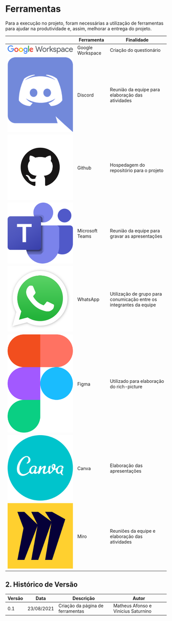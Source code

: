 # Ferramentas

Para a execução no projeto, foram necessárias a utilização de ferramentas para ajudar na produtividade e, assim, melhorar a entrega do projeto.

| | Ferramenta | Finalidade |
| ------ | ---------- | --------------------------------------------------- |
| ![drawing](../assets/ferramentas/google_workspaces.png) | Google Workspace | Criação do questionário |
| ![drawing](../assets/ferramentas/discord.png) | Discord | Reunião da equipe para elaboração das atividades |
| ![drawing](../assets/ferramentas/github.png) | Github | Hospedagem do repositório para o projeto |
| ![drawing](../assets/ferramentas/teams.png) | Microsoft Teams | Reunião da equipe para gravar as apresentações |
| ![drawing](../assets/ferramentas/whatsapp.png) | WhatsApp | Utilização de grupo para conumicação entre os integrantes da equipe |
| ![drawing](../assets/ferramentas/figma.svg) | Figma | Utilizado para elaboração do rich-picture |
| ![drawing](../assets/ferramentas/canva.png) | Canva | Elaboração das apresentações |
| ![drawing](../assets/ferramentas/miro.svg) | Miro | Reuniões da equipe e elaboração das atividades |


## 2. Histórico de Versão

| Versão | Data       | Descrição                                           | Autor        |
| ------ | ---------- | --------------------------------------------------- | ------------ |
| 0.1    | 23/08/2021 | Criação da página de ferramentas | Matheus Afonso e Vinicius Saturnino |
